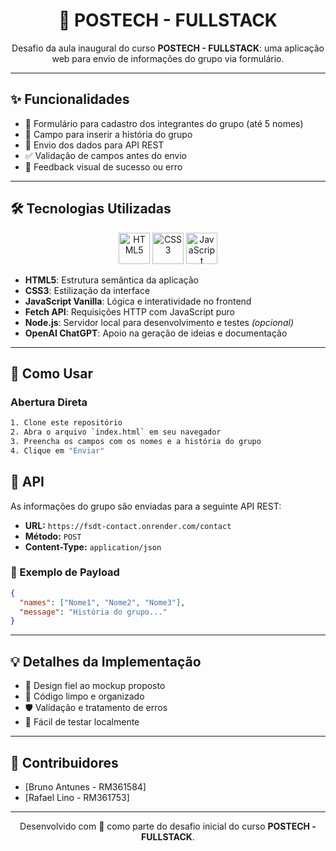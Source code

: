 
<h1 align="center">🚀 POSTECH - FULLSTACK</h1>

<p align="center">Desafio da aula inaugural do curso <strong>POSTECH - FULLSTACK</strong>: uma aplicação web para envio de informações do grupo via formulário.</p>

---

## ✨ Funcionalidades

- 📝 Formulário para cadastro dos integrantes do grupo (até 5 nomes)  
- 📖 Campo para inserir a história do grupo  
- 🔗 Envio dos dados para API REST  
- ✅ Validação de campos antes do envio  
- 🔔 Feedback visual de sucesso ou erro  

---

## 🛠️ Tecnologias Utilizadas

<p align="center">
<img src="https://cdn.jsdelivr.net/gh/devicons/devicon/icons/html5/html5-original.svg" alt="HTML5" width="50" height="50" />
<img src="https://cdn.jsdelivr.net/gh/devicons/devicon/icons/css3/css3-original.svg" alt="CSS3" width="50" height="50" />
<img src="https://cdn.jsdelivr.net/gh/devicons/devicon/icons/javascript/javascript-original.svg" alt="JavaScript" width="50" height="50" />

</p>

- **HTML5**: Estrutura semântica da aplicação  
- **CSS3**: Estilização da interface  
- **JavaScript Vanilla**: Lógica e interatividade no frontend  
- **Fetch API**: Requisições HTTP com JavaScript puro  
- **Node.js**: Servidor local para desenvolvimento e testes *(opcional)*  
- **OpenAI ChatGPT**: Apoio na geração de ideias e documentação  

---

## 🚀 Como Usar

### Abertura Direta

```bash
1. Clone este repositório
2. Abra o arquivo `index.html` em seu navegador
3. Preencha os campos com os nomes e a história do grupo
4. Clique em "Enviar"
```

## 📡 API

As informações do grupo são enviadas para a seguinte API REST:

- **URL:** `https://fsdt-contact.onrender.com/contact`  
- **Método:** `POST`  
- **Content-Type:** `application/json`  

### 🔐 Exemplo de Payload

```json
{
  "names": ["Nome1", "Nome2", "Nome3"],
  "message": "História do grupo..."
}
```

---

## 💡 Detalhes da Implementação

- 🎯 Design fiel ao mockup proposto  
- 🧹 Código limpo e organizado  
- 🛡️ Validação e tratamento de erros  
- 🧪 Fácil de testar localmente  

---

## 👥 Contribuidores

- [Bruno Antunes - RM361584]
- [Rafael Lino - RM361753]  

---

<p align="center">Desenvolvido com 💙 como parte do desafio inicial do curso <strong>POSTECH - FULLSTACK</strong>.</p>


